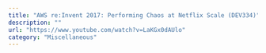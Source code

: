 ```yaml
---
title: "AWS re:Invent 2017: Performing Chaos at Netflix Scale (DEV334)"
description: ""
url: "https://www.youtube.com/watch?v=LaKGx0dAUlo"
category: "Miscellaneous"
---
```

